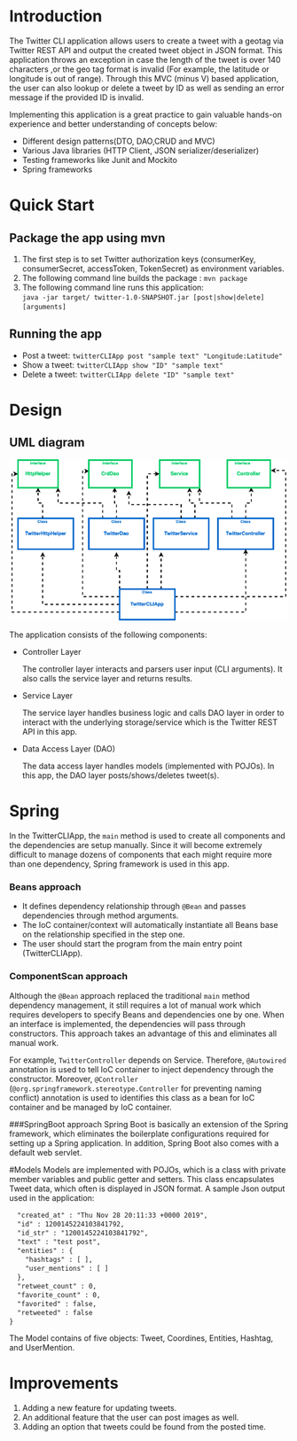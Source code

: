 # Introduction

The Twitter CLI application allows users to create a tweet with a geotag via Twitter REST API and output the created tweet object in JSON format. 
This application throws an exception in case the length of the tweet is over 140 characters ,or the geo tag format is invalid (For example, the latitude or longitude is out of range).
Through this MVC (minus V) based application, the user can also lookup or delete a tweet by ID as well as sending an error message if the provided ID is invalid.

Implementing this application is a great practice to gain valuable hands-on experience and better understanding of concepts below:
- Different design patterns(DTO, DAO,CRUD and MVC)
- Various Java libraries (HTTP Client, JSON serializer/deserializer) 
- Testing frameworks like Junit and Mockito
- Spring frameworks
# Quick Start

## Package the app using mvn
1. The first step is to set Twitter authorization keys (consumerKey, consumerSecret, accessToken, TokenSecret) as environment variables.
2. The following command line builds the package : ``mvn package`` 
3. The following command line runs this application: <br />
``java -jar target/ twitter-1.0-SNAPSHOT.jar [post|show|delete] [arguments]``

## Running the app
- Post a tweet: ``twitterCLIApp post "sample text" "Longitude:Latitude"``
- Show a tweet: ``twitterCLIApp show "ID" "sample text"``
- Delete a tweet: ``twitterCLIApp delete "ID" "sample text" ``

# Design
## UML diagram

![UML Diagram](./assets/UMLDiagram.png)

The application consists of the following components:

- Controller Layer

    The controller layer interacts and parsers user input (CLI arguments). It also calls the service layer and returns results.

- Service Layer

    The service layer handles business logic and calls DAO layer in order to interact with the underlying storage/service which is the Twitter REST API in this app.

- Data Access Layer (DAO)

    The data access layer handles models (implemented with POJOs). In this app, the DAO layer posts/shows/deletes tweet(s).

# Spring

In the TwitterCLIApp, the `main` method is used to create all components and the dependencies are setup manually. Since it will become extremely difficult to manage  dozens of components that each might require more than one dependency,
Spring framework is used in this app. 

### Beans approach
- It defines dependency relationship through `@Bean` and passes dependencies through method arguments.
- The IoC container/context will automatically instantiate all Beans base on the relationship specified in the step one.
- The user should start the program from the main entry point (TwitterCLIApp).
### ComponentScan approach
Although the `@Bean` approach replaced the traditional `main` method dependency management, it still requires a lot of manual work which requires developers to specify Beans and dependencies one by one. 
When an interface is implemented, the dependencies will pass through constructors. This approach takes an advantage of this and eliminates all manual work.

For example, `TwitterController` depends on Service. Therefore, `@Autowired` annotation is used to tell IoC container to inject dependency through the constructor. Moreover, `@Controller` (`@org.springframework.stereotype.Controller` for preventing naming conflict) annotation is used to identifies this class as a bean for IoC container and be managed by IoC container.

###SpringBoot approach
Spring Boot is basically an extension of the Spring framework, which eliminates the boilerplate configurations required for setting up a Spring application. In addition, Spring Boot also comes with a default web servlet.

#Models
Models are implemented with POJOs, which is a class with private member variables and public getter and setters. This class encapsulates Tweet data, which often is displayed in JSON format.  A sample Json output used in the application: 
````{
  "created_at" : "Thu Nov 28 20:11:33 +0000 2019",
  "id" : 1200145224103841792,
  "id_str" : "1200145224103841792",
  "text" : "test post",
  "entities" : {
    "hashtags" : [ ],
    "user_mentions" : [ ]
  },
  "retweet_count" : 0,
  "favorite_count" : 0,
  "favorited" : false,
  "retweeted" : false
}
````
The Model contains of five objects: Tweet, Coordines, Entities, Hashtag, and UserMention.

# Improvements
1. Adding a new feature for updating tweets.
2. An additional feature that the user can post images as well.
3. Adding an option that tweets could be found from the posted time.